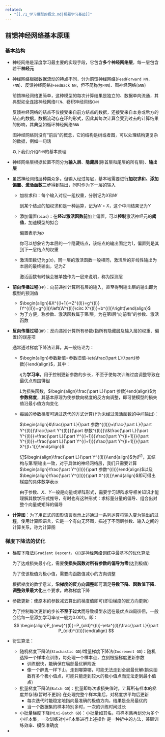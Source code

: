 ```yaml
---
related:
  - "[[./1_学习模型的概念.md|机器学习基础]]"
---
```


## 前馈神经网络基本原理

### 基本结构

- 神经网络是深度学习最主要的实现手段，它包含**多个神经网络层**，每一层包含若干**神经元**

- 神经网络根据数据流动的特点不同，分为前馈神经网络(`FeedForward NN`，`FNN`)、反馈神经网络(`FeedBack NN`，但不简称为`FNN`)、图神经网络(`GNN`)

  前馈神经网络更简单，这种模型的每次计算结果是独立的、数据单向流通，其典型如全连接神经网络`FCN`、卷积神经网络`CNN`

  反馈神经网络的结点不仅接受来自前方结点的数据，还接受来自本身或后方的结点的数据，数据流动存在环的形式，因此其每次计算会受到过去的计算结果的影响，其典型如循环神经网络`RNN`

  图神经网络则没有“前后”的概念，它的结构是树或者图，可以处理结构更复杂的数据，例如一句话

  以下我们介绍`FNN`的基本原理

- 神经网络层根据位置不同分为**输入层**、**隐藏层**(除首层和尾层的所有层)、**输出层**

- 虽然神经网络层种类众多，但输入经过每层，基本地需要进行**加权求和、添加偏置、激活函数**三步得到输出，同时作为下一层的输入

  - 加权求和：每个输入对应一组权重，分别记为$X$和$W$

    到某个结点的加权求和是一种运算，记为$W\circ X$，这个中间结果记为$Y$

  - 添加偏置(`bias`)：在**经过激活函数前**加上偏置，可以**控制**激活神经元的**阈值**，加速模型的拟合

    偏置表示为$b$

    你可以想象它为本层的一个隐藏结点，该结点的输出固定为$1$，偏置则是其到下一层结点的权重

  - 激活函数记为$g(x)$，同一层的激活函数一般相同，激活后的非线性输出为本层的最终输出，记为$Z$

    激活函数有时候会被单独作为一层来说明，称为探测层

- **前向传播过程**(`FP`)：向前递推计算所有层的输入，直至得到输出层的输出即为模型的预测值

  - $\begin{align}&X^{(l+1)}=Z^{(l)}=g^{(l)}(Y^{(l)})=g^{(l)}\left(W^{(l)}\circ X^{(l)}+b^{(l)}\right)\end{align}$
  - 为了方便，称参数、激活函数属于第$l$层，为在第$l$层“向前看”的参数、激活函数

- **反向传播过程**(`BP`)：反向递推计算所有参数(指所有隐藏层及输入层的权重、偏置)的误差项

  通常通过梯度下降法计算，其一般结论为：

  - $\begin{align}参数新值=参数旧值-\eta\frac{\part L}{\part{参数}}\end{align}$，其中：

    $\eta$为**学习率**，用于控制更新参数的步长，不至于使每次训练过度调整导致在最优点周围徘徊

    $L$为损失函数，$\begin{align}\frac{\part L}{\part 参数}\end{align}$为**参数梯度**，其基本原理为使参数向梯度的反方向调整，即可使模型的损失值沿最小值方向变化

  - 每层的参数梯度可通过迭代的方式计算($Y$为未经过激活函数的中间输出)：

    $\begin{align}&\frac{\part L}{\part 参数^{(l)}}=\frac{\part L}{\part Y^{(l)}}\frac{\part Y^{(l)}}{\part 参数^{(l)}}\\&\frac{\part L}{\part Y^{(l)}}=\frac{\part L}{\part Y^{(l+1)}}\frac{\part Y^{(l+1)}}{\part Y^{(l)}}=\frac{\part L}{\part Y^{(l+1)}}\frac{\part Y^{(l+1)}}{\part X^{(l+1)}}\end{align}$
    
    记$\begin{align}\frac{\part L}{\part Y^{(l)}}\end{align}$为$\delta^{(l)}$，其结构与第$l$层输出一致，对于具体的神经网络层，我们只需要计算$\begin{align}\frac{\part Y^{(l)}}{\part 参数^{(l)}}\end{align}$以及$\begin{align}\frac{\part Y^{(l)}}{\part X^{(l)}}\end{align}$即可得出梯度的具体数学表示
    
    由于参数、$X$、$Y$一般是向量或矩阵形式，需要学习矩阵求导相关知识才能理解其数学形式推导，有时也有这种形式：求标量分量的偏导、组合出对整个向量或矩阵的偏导

- **计算图**：为了用正式的图形语言表示上述通过一系列运算将输入变为输出的过程，使用计算图语言，它是一个有向无环图，描述了不同层参数、输入之间的计算关系，称为计算图

### 梯度下降法的优化

- 梯度下降法(`Gradient Descent`，`GD`)是神经网络训练中最基本的优化算法

  为了达成损失最小化，需要**使损失函数对所有参数的偏导为零**(达到极值)

  为了使该极值为极小值，需要向函数值减小的方向调整

  根据梯度的数学意义，**沿梯度的反方向调整**即可满足**导数下降**、**函数值下降**、**调整效果最大化**三个要求，故称梯度下降

- 参数更新：使原本的参数减去算出的梯度值即可(即沿梯度的反方向更新)

  为了控制每次更新的步长**不至于过大**而导致模型永远在最优点四周徘徊，一般会给每一层添加学习率$\eta$(一般为$0.001$)，即：
  $$
  \begin{align}P_{new}^{(l)}=P_{old}^{(l)}-\eta^{(l)}\frac{\part L}{\part P_{old}^{(l)}}\end{align}
  $$

- 衍生算法：

  - 随机梯度下降法(`Stochastic GD`)/增量梯度下降法(`Increment GD`)：随机选择一个样本点训练，每处理一个样本点，立刻根据梯度更新参数
    - 训练很快，能确保在局部最优解附近
    - 像一个醉鬼一样下山，走到哪算哪，可能无法走到全局最优解(损失函数有多个极小值点，可能只能走到较大的极小值点而无法走到最小值点)
  - 批量梯度下降法(`Batch GD`)：批量即每次求损失值时，计算所有样本的梯度并存储(暂时不更新)
    在处理完整个样本集后，对梯度求平均后更新
    - 每次迭代时能稳定地指向最准确的极值方向，结果是全局最优的
    - 当一个数据集的样本特别多时，一次的训练时间过长
  - 小批量梯度下降(`Mini-Batch GD`)：小批量如其名，将样本集再划分为多个小样本集，一次训练对小样本集进行上述操作
    是一种折中的方法，兼顾训练效率、模型准确度

- 
